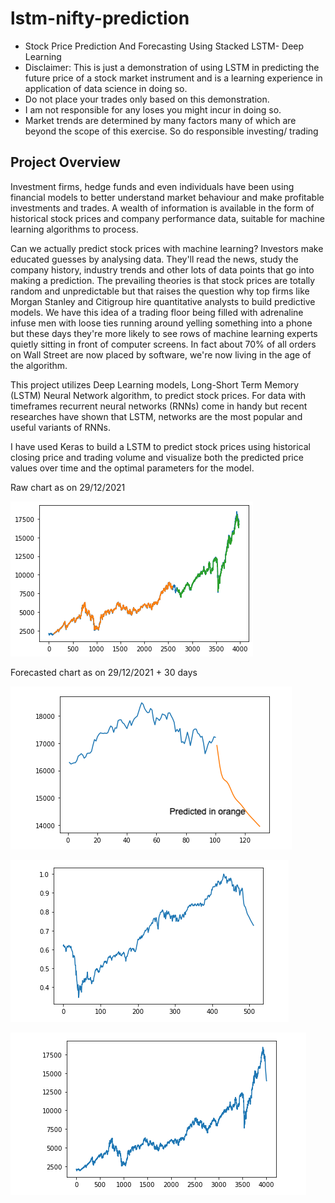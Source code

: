 # lstm-nifty-prediction
* Stock Price Prediction And Forecasting Using Stacked LSTM- Deep Learning
* Disclaimer: This is just a demonstration of using LSTM in predicting the future price of a stock market instrument and is a learning experience in application of data science in doing so.
* Do not place your trades only based on this demonstration.
* I am not responsible for any loses you might incur in doing so.
* Market trends are determined by many factors many of which are beyond the scope of this exercise. So do responsible investing/ trading  
## Project Overview

Investment firms, hedge funds and even individuals have been using financial models to better understand market behaviour and make profitable investments and trades. A wealth of information is available in the form of historical stock prices and company performance data, suitable for machine learning algorithms to process.

Can we actually predict stock prices with machine learning? Investors make educated guesses by analysing data. They'll read the news, study the company history, industry trends and other lots of data points that go into making a prediction. The prevailing theories is that stock prices are totally random and unpredictable but that raises the question why top firms like Morgan Stanley and Citigroup hire quantitative analysts to build predictive models. We have this idea of a trading floor being filled with adrenaline infuse men with loose ties running around yelling something into a phone but these days they're more likely to see rows of machine learning experts quietly sitting in front of computer screens. In fact about 70% of all orders on Wall Street are now placed by software, we're now living in the age of the algorithm.

This project utilizes Deep Learning models, Long-Short Term Memory (LSTM) Neural Network algorithm, to predict stock prices. For data with timeframes recurrent neural networks (RNNs) come in handy but recent researches have shown that LSTM, networks are the most popular and useful variants of RNNs. 

I have used Keras to build a LSTM to predict stock prices using historical closing price and trading volume and visualize both the predicted price values over time and the optimal parameters for the model.

Raw chart as on 29/12/2021

![Stock Price Predictor]( https://github.com/bala-stack/lstm-nifty-prediction/blob/main/1.png)




Forecasted chart as on 29/12/2021 + 30 days

![Stock Price Predictor]( https://github.com/bala-stack/lstm-nifty-prediction/blob/main/2.png)

![Stock Price Predictor]( https://github.com/bala-stack/lstm-nifty-prediction/blob/main/3.png)

![Stock Price Predictor]( https://github.com/bala-stack/lstm-nifty-prediction/blob/main/4.png)

